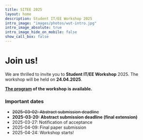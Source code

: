 ```yaml
---
title: SITEE 2025
layout: home
description: Student IT/EE Workshop 2025
intro_image: "images/photos/wut-intro.jpg"
intro_image_absolute: true
intro_image_hide_on_mobile: false
show_call_box: false
---
```


# Join us!

We are thrilled to invite you to **Student IT/EE Workshop** 2025. 
The workshop will be held on **24.04.2025**.

**[The program](https://sitee2025.pw.edu.pl/assets/sitee2025-program-v2.pdf) of the workshop is available.**

### Important dates

* ~~2025-03-02: Abstract submission deadline~~
* **2025-03-20: Abstract submission deadline (final extension)** 
* 2025-03-27: Notification of acceptance
* 2025-04-09: Final paper submission
* 2025-04-24: Workshop starts!
